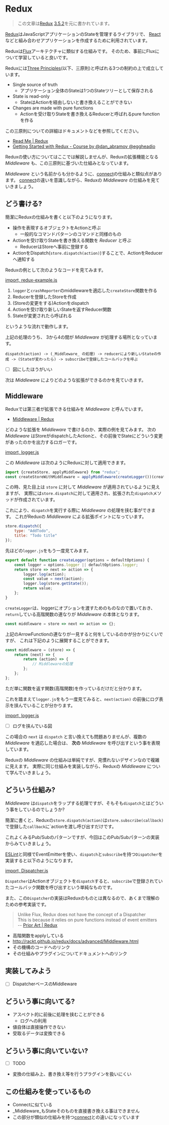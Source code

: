 # Redux

> この文章は[Redux][] [3.5.2](https://github.com/reactjs/redux/releases/tag/v3.5.2 "3.5.2")を元に書かれています。

[Redux][]はJavaScriptアプリケーションのStateを管理するライブラリで、
[React](https://github.com/facebook/react "React")などと組み合わせアプリケーションを作成するために利用されています。

Reduxは[Flux](https://facebook.github.io/flux/ "Flux")アーキテクチャに類似する仕組みです。
そのため、事前にFluxについて学習していると良いです。

Reduxには[Three Principles](http://redux.js.org/docs/introduction/ThreePrinciples.html "Three Principles | Redux")(以下、三原則)と呼ばれる3つの制約の上で成立しています。

- Single source of truth
    - アプリケーション全体のStateは1つのStateツリーとして保存される
- State is read-only
    - StateはActionを経由しないと書き換えることができない
- Changes are made with pure functions
    - Actionを受け取りStateを書き換えるReducerと呼ばれるpure functionを作る
    
この三原則についての詳細はドキュメントなどを参照してください。

- [Read Me | Redux](http://redux.js.org/)
- [Getting Started with Redux - Course by @dan_abramov @eggheadio](https://egghead.io/series/getting-started-with-redux)

Reduxの使い方についてはここでは解説しませんが、Reduxの拡張機能となる _Middleware_ も、この三原則に基づいた仕組みとなっています。

_Middleware_ という名前からも分かるように、[connect](../connect/README.md)の仕組みと類似点があります。
[connect](../connect/README.md)の違いを意識しながら、Reduxの _Middleware_ の仕組みを見ていきましょう。

## どう書ける?

簡潔にReduxの仕組みを書くと以下のようになります。

- 操作を表現するオブジェクトをActionと呼ぶ
    - 一般的なコマンドパターンのコマンドと同様のもの
- Actionを受け取りStateを書き換える関数を _Reducer_ と呼ぶ
    - ReducerはStoreへ事前に登録する
- ActionをDispatch(`store.dispatch(action)`)することで、ActionをReducerへ通知する

Reduxの例として次のようなコードを見てみます。

[import, redux-example.js](../../src/Redux/redux-example.js)

1. `logger`と`crashReporter`のmiddlewareを適応した`createStore`関数を作る
2. Reducerを登録したStoreを作成
3. (Storeの変更をする)Actionをdispatch
4. Actionを受け取り新しいStateを返すReducer関数
5. Stateが変更されたら呼ばれる

というような流れで動作します。

上記の処理のうち、 3から4の間が _Middleware_ が処理する場所となっています。

```
dispatch(action) -> (_Middleware_ の処理) -> reducerにより新しいStateの作成 -> (Stateが変わったら) -> subscribeで登録したコールバックを呼ぶ
```

- [ ] 図にしたほうがいい

次は _Middleware_ によりどのような拡張ができるのかを見ていきます。
 
## Middleware

Reduxでは第三者が拡張できる仕組みを _Middleware_ と呼んでいます。

- [Middleware | Redux](http://redux.js.org/docs/advanced/Middleware.html "Middleware | Redux")

どのような拡張を _Middleware_ で書けるのか、実際の例を見てみます。
次の _Middleware_ はStoreがdispatchしたActionと、その前後でStateにどういう変更があったのかを出力するロガーです。

[import, logger.js](../../src/Redux/logger.js)

この _Middleware_ は次のようにReduxに対して適用できます。

```js
import {createStore, applyMiddleware} from "redux";
const createStoreWithMiddleware = applyMiddleware(createLogger())(createStore);
```

この時、見た目上は `store` に対して _Middleware_ が適用されているように見えますが、
実際には`store.dispatch`に対して適用され、拡張された`dispatch`メソッドが作成されています。

これにより、`dispatch`を実行する際に _Middleware_ の処理を挟む事ができます。
これがReduxの _Middleware_ による拡張ポイントになっています。

```js
store.dispatch({
    type: "AddTodo",
    title: "Todo title"
});
```

先ほどの`logger.js`をもう一度見てみます。

```js
export default function createLogger(options = defaultOptions) {
    const logger = options.logger || defaultOptions.logger;
    return store => next => action => {
        logger.log(action);
        const value = next(action);
        logger.log(store.getState());
        return value;
    };
}
```

`createLogger`は、loggerにオプションを渡すためのものなので置いておき、
`return`している高階関数の連なりが _Middleware_ の本体となります。

```js
const middleware = store => next => action => {};
```

上記のArrowFunctionの連なりが一見すると何をしているのかが分かりにくいですが、
これは下記のように展開することができます。

```js
const middleware = (store) => {
    return (next) => {
        return (action) => {
            // Middlewareの処理
        };
    };
};
```

ただ単に関数を返す関数(高階関数)を作っているだけだと分かります。

これを踏まえて`logger.js`をもう一度見てみると、`next(action)` の前後にログ表示を挟んでいることが分かります。

[import, logger.js](../../src/Redux/logger.js)

- [ ] ログを挟んでいる図

この場合の `next` は `dispatch` と言い換えても問題ありませんが、複数の _Middleware_ を適応した場合は、
**次の** _Middleware_ を呼び出すという事を表現しています。

Reduxの _Middleware_ の仕組みは単純ですが、見慣れないデザインなので複雑に見えます。
実際に同じ仕組みを実装しながら、Reduxの _Middleware_ について学んでいきましょう。

## どういう仕組み?

_Middleware_ は`dispatch`をラップする処理ですが、そもそも`dispatch`とはどういう事をしているのでしょうか?

簡潔に書くと、Reduxの`store.dispatch(action)`は`store.subscribe(callback)`で登録した`callback`に`actionを渡し呼び出すだけです。

これよくみるPub/Subのパターンですが、今回はこのPub/Subパターンの実装からみていきましょう。

[ESLint](../ESLint/README.md)と同様でEventEmitterを使い、`dispatch`と`subscribe`を持つ`Dispatcher`を実装すると以下のようになります。

[import, Dispatcher.js](../../src/Redux/Dispatcher.js)

`Dispatcher`はActionオブジェクトを`dispatch`すると、`subscribe`で登録されていたコールバック関数を呼び出すという単純なものです。

また、この`Dispatcher`の実装はReduxのものとは異なるので、あくまで理解のための参考実装です。

> Unlike Flux, Redux does not have the concept of a Dispatcher  
> This is because it relies on pure functions instead of event emitters  
> -- [Prior Art | Redux](http://redux.js.org/docs/introduction/PriorArt.html "Prior Art | Redux")

- 高階関数をapplyしている
- http://rackt.github.io/redux/docs/advanced/Middleware.html
- その機構のコードへのリンク
- その仕組みやプラグインについてドキュメントへのリンク

## 実装してみよう

- [ ] DispatcherベースのMiddleware

## どういう事に向いてる?

- アスペクト的に前後に処理を挟むことができる
    - ログへの利用
- 値自体は直接操作できない
- 受取るデータは変換できる

## どういう事に向いていない?

- [ ] TODO
- 変換の仕組み上、書き換え等を行うプラグインを扱いにくい

## この仕組みを使っているもの

- Connectに似ている
- _Middleware_もStateそのものを直接書き換える事はできません
- この部分が類似の仕組みを持つ[connect](../connect/README.md)との違いになっています



[Redux]: https://github.com/reactjs/redux  "reactjs/redux: Predictable state container for JavaScript apps"